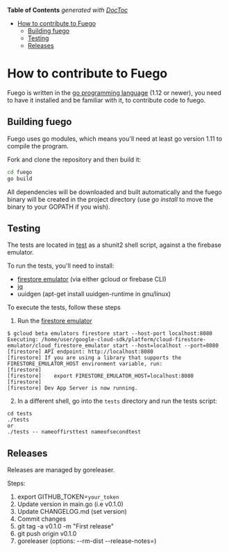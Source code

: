 <!-- START doctoc generated TOC please keep comment here to allow auto update -->
<!-- DON'T EDIT THIS SECTION, INSTEAD RE-RUN doctoc TO UPDATE -->
**Table of Contents**  *generated with [DocToc](https://github.com/thlorenz/doctoc)*

- [How to contribute to Fuego](#how-to-contribute-to-fuego)
  - [Building fuego](#building-fuego)
  - [Testing](#testing)
  - [Releases](#releases)

<!-- END doctoc generated TOC please keep comment here to allow auto update -->

# How to contribute to Fuego

Fuego is written in the [go programming language](https://golang.org/) (1.12 or
newer), you need to have it installed and be familiar with it, to contribute
code to fuego.

## Building fuego

Fuego uses go modules, which means you'll need at least go version 1.11 to
compile the program.

Fork and clone the repository and then build it:

```sh
cd fuego
go build
```

All dependencies will be downloaded and built automatically and the fuego binary
will be created in the project directory (use _go install_ to move the binary to
your GOPATH if you wish).

## Testing

The tests are located in [test](./test/test) as a shunit2 shell script, against
a the firebase emulator.

To run the tests, you'll need to install:

 * [firestore emulator](https://firebase.google.com/docs/rules/emulator-setup) (via either gcloud or firebase CLI)
 * [jq](https://stedolan.github.io/jq/)
 * uuidgen (apt-get install uuidgen-runtime in gnu/linux)

To execute the tests, follow these steps 

1. Run the [firestore emulator](https://firebase.google.com/docs/rules/emulator-setup)
```
$ gcloud beta emulators firestore start --host-port localhost:8080
Executing: /home/user/google-cloud-sdk/platform/cloud-firestore-emulator/cloud_firestore_emulator start --host=localhost --port=8080
[firestore] API endpoint: http://localhost:8080
[firestore] If you are using a library that supports the FIRESTORE_EMULATOR_HOST environment variable, run:
[firestore] 
[firestore]    export FIRESTORE_EMULATOR_HOST=localhost:8080
[firestore] 
[firestore] Dev App Server is now running.
```

2. In a different shell, go into the `tests` directory and run the tests script:

```
cd tests
./tests
or
./tests -- nameoffirsttest nameofsecondtest
```

## Releases

Releases are managed by goreleaser.

Steps:

1. export GITHUB_TOKEN=`your_token`
2. Update version in main.go (i.e v0.1.0)
3. Update CHANGELOG.md (set version)
4. Commit changes
5. git tag -a v0.1.0 -m "First release"
6. git push origin v0.1.0
7. goreleaser (options: --rm-dist --release-notes=<file>)

